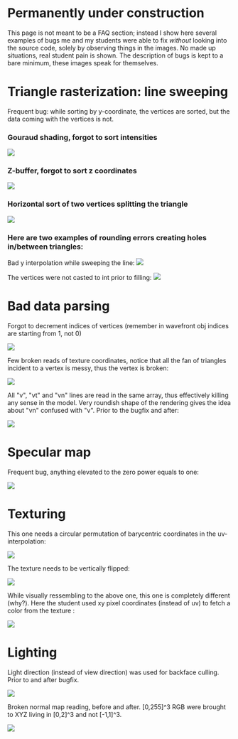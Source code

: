 # Permanently under construction

This page is not meant to be a FAQ section; instead I show here several examples of bugs me and my students were able to fix *without* looking into the source code, solely by observing things in the images. No made up situations, real student pain is shown. The description of bugs is kept to a bare minimum, these images speak for themselves.

# Triangle rasterization: line sweeping

Frequent bug: while sorting by y-coordinate, the vertices are sorted, but the data coming with the vertices is not.

### Gouraud shading, forgot to sort intensities
![](https://raw.githubusercontent.com/ssloy/tinyrenderer/a7c5da19378566533bd780918fc66323226467cf/troubleshooting/line_sweeping/flat_shading_bad_sort.png)

### Z-buffer, forgot to sort z coordinates

![](https://raw.githubusercontent.com/ssloy/tinyrenderer/a7c5da19378566533bd780918fc66323226467cf/troubleshooting/line_sweeping/zbuffer_bad_sort.jpg)

### Horizontal sort of two vertices splitting the triangle

![](https://raw.githubusercontent.com/ssloy/tinyrenderer/a7c5da19378566533bd780918fc66323226467cf/troubleshooting/line_sweeping/bad_split_flip.jpg)


### Here are two examples of rounding errors creating holes in/between triangles:

Bad y interpolation while sweeping the line:
![](https://raw.githubusercontent.com/ssloy/tinyrenderer/a7c5da19378566533bd780918fc66323226467cf/troubleshooting/line_sweeping/rounding/interpolated_y_coordinate.png)

The vertices were not casted to int prior to filling:
![](https://raw.githubusercontent.com/ssloy/tinyrenderer/a7c5da19378566533bd780918fc66323226467cf/troubleshooting/line_sweeping/rounding/double_vertices_wold_be_better_to_cast_to_int.png)

# Bad data parsing

Forgot to decrement indices of vertices (remember in wavefront obj indices are starting from 1, not 0)

![](https://raw.githubusercontent.com/ssloy/tinyrenderer/a7c5da19378566533bd780918fc66323226467cf/troubleshooting/parsing/obj_decrement.png)


Few broken reads of texture coordinates, notice that all the fan of triangles incident to a vertex is messy, thus the vertex is broken:

![](https://raw.githubusercontent.com/ssloy/tinyrenderer/a7c5da19378566533bd780918fc66323226467cf/troubleshooting/parsing/corrupted_vt_read.jpg)


All "v", "vt" and "vn" lines are read in the same array, thus effectively killing any sense in the model. Very roundish shape of the rendering gives the idea about "vn" confused with "v". Prior to the bugfix and after:

![](https://raw.githubusercontent.com/ssloy/tinyrenderer/a7c5da19378566533bd780918fc66323226467cf/troubleshooting/parsing/vt_vn_interpreted_as_v_as_well.jpg)


# Specular map

Frequent bug, anything elevated to the zero power equals to one:

![](https://raw.githubusercontent.com/ssloy/tinyrenderer/a7c5da19378566533bd780918fc66323226467cf/troubleshooting/specular/power0.jpg)

# Texturing

This one needs a circular permutation of barycentric coordinates in the uv-interpolation:

![](https://raw.githubusercontent.com/ssloy/tinyrenderer/a7c5da19378566533bd780918fc66323226467cf/troubleshooting/uv/barycentric_coordinates_circular_permutation.jpg)

The texture needs to be vertically flipped:

![](https://raw.githubusercontent.com/ssloy/tinyrenderer/a7c5da19378566533bd780918fc66323226467cf/troubleshooting/uv/texture_flip.jpg)

While visually ressembling to the above one, this one is completely different (why?). Here the student used xy pixel coordinates (instead of uv) to fetch a color from the texture :

![](https://raw.githubusercontent.com/ssloy/tinyrenderer/a7c5da19378566533bd780918fc66323226467cf/troubleshooting/uv/xy_and_not_uv_read_from_texture.jpg)

# Lighting

Light direction (instead of view direction) was used for backface culling. Prior to and after bugfix.

![](https://raw.githubusercontent.com/ssloy/tinyrenderer/gh-pages/troubleshooting/light/bad_backface_culling.png)


Broken normal map reading, before and after. [0,255]^3 RGB were brought to XYZ living in [0,2]^3 and not [-1,1]^3.

![](https://raw.githubusercontent.com/ssloy/tinyrenderer/gh-pages/troubleshooting/light/broken_normal_map.jpg)